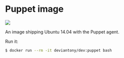 Puppet image
============

[![](https://badge.imagelayers.io/deviantony/dev:puppet.svg)](https://imagelayers.io/?images=deviantony/dev:puppet 'Get your own badge on imagelayers.io')

An image shipping Ubuntu 14.04 with the Puppet agent.

Run it:

```bash
$ docker run --rm -it deviantony/dev:puppet bash
```
